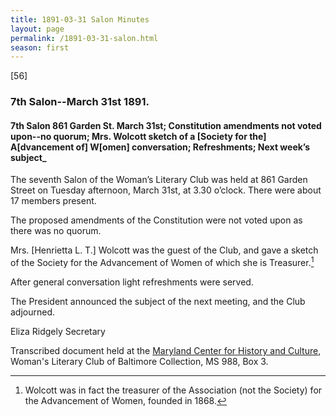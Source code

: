 ```yaml
---
title: 1891-03-31 Salon Minutes
layout: page
permalink: /1891-03-31-salon.html
season: first
---
```


<style>
    #maincontent{
        font-size:1.4em;
    }
</style>
[56]

### 7th Salon--March 31st 1891.

#### 7th Salon 861 Garden St. March 31st; Constitution amendments not voted upon--no quorum; Mrs. Wolcott sketch of a [Society for the] A[dvancement of] W[omen] conversation; Refreshments; Next week’s subject_

The seventh Salon of the Woman’s Literary Club was held at 861 Garden Street on Tuesday afternoon, March 31st, at 3.30 o’clock. There were about 17 members present.

The proposed amendments of the Constitution were not voted upon as there was no quorum.

Mrs. [Henrietta L. T.] Wolcott was the guest of the Club, and gave a sketch of the Society for the Advancement of Women of which she is Treasurer.[^Wolcott]

[^Wolcott]: Wolcott was in fact the treasurer of the Association (not the Society) for the Advancement of Women, founded in 1868.

After general conversation light refreshments were served.

The President announced the subject of the next meeting, and the Club adjourned.

Eliza Ridgely
Secretary

Transcribed document held at the [Maryland Center for History and Culture](http://mdhs.org/), Woman's Literary Club of Baltimore Collection, MS 988, Box 3. 